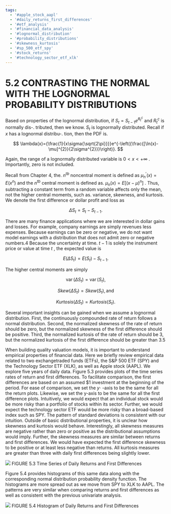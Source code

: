 ```yaml
---
tags:
  - '#apple_stock_aapl'
  - '#daily_returns_first_differences'
  - '#etf_analysis'
  - '#financial_data_analysis'
  - '#lognormal_distribution'
  - '#probability_distributions'
  - '#skewness_kurtosis'
  - '#sp_500_etf_spy'
  - '#stock_returns'
  - '#technology_sector_etf_xlk'
---
```

# 5.2 CONTRASTING THE NORMAL WITH THE LOGNORMAL PROBABILITY DISTRIBUTIONS

Based on properties of the lognormal distribution, if $S_{t}=S_{t-1}e^{R_{t}^{c}}$ and $R_{t}^{c}$ is normally dis-.
tributed, then we know. $S_{t}$ is lognormally distributed. Recall if $x$ has a lognormal distribu-.
tion, then the PDF is.

$$
\lambda(x)={\frac{1}{x\sigma{\sqrt{2\pi}}}}e^{-\left({\frac{[\ln(x)-\mu]^{2}}{2\sigma^{2}}}\right)}.
$$

Again, the range of a lognormally distributed variable is $0<x<+\infty$ . Importantly, zero is not included.

Recall from Chapter 4, the. $n^{t b}$ noncentral moment is defined as ${\mu_{n}}^{\prime}(x)=E(x^{n})$ and the $n^{t b}$ central moment is defined as. $\mu_{n}(x)=E[(x-\mu)^{n}]$ . Thus, subtracting a constant term from a random variable affects only the mean, not the higher central moments, such as. variance, skewness, and kurtosis. We denote the first difference or dollar profit and loss as

$$
\Delta S_{t}=S_{t}-S_{t-1}.
$$

There are many finance applications where we are interested in dollar gains and losses. For example, company earnings are simply revenues less expenses. Because earnings can be zero or negative, we do not want model earnings with a distribution that does not admit zero or negative numbers.4 Because the uncertainty at time. $t-1$ is solely the instrument price or value at time $t$ , the expected value is

$$
E(\Delta S_{t})=E(S_{t})-S_{t-1}.
$$

The higher central moments are simply

$$
\operatorname{var}(\Delta S_{t})=\operatorname{var}(S_{t}),
$$

$$
S k e w(\Delta S_{t})=S k e w(S_{t}),\mathrm{and}
$$

$$
K u r t o s i s(\Delta S_{t})=K u r t o s i s(S_{t}).
$$

Several important insights can be gained when we assume a lognormal distribution. First, the continuously compounded rate of return follows a normal distribution. Second, the normalized skewness of the rate of return should be zero, but the normalized skewness of the first difference should be positive. Third, the normalized kurtosis of the rate of return should be 3, but the normalized kurtosis of the first difference should be greater than 3.5

When building quality valuation models, it is important to understand empirical properties of financial data. Here we briefly review empirical data related to two exchangetraded funds (ETFs), the S&P 500 ETF (SPY) and the Technology Sector ETF (XLK), as well as Apple stock (AAPL). We explore five years of daily data. Figure 5.3 provides plots of the time series rates of return and first differences. To facilitate comparison, the first differences are based on an assumed $\$1$ investment at the beginning of the period. For ease of comparison, we set the $y\cdot$ -axis to be the same for all the return plots. Likewise, we set the y-axis to be the same for all the first difference plots. Intuitively, we would expect that an individual stock would be more risky than a portfolio of stocks within its sector. Further, we would expect the technology sector ETF would be more risky than a broad-based index such as SPY. The pattern of standard deviations is consistent with our intuition. Outside of basic distributional properties, it is unclear how skewness and kurtosis would behave. Interestingly, all skewness measures are negative rather than zero or positive as the distributional assumptions would imply. Further, the skewness measures are similar between returns and first differences. We would have expected the first difference skewness to be positive or at least less negative than returns. All kurtosis measures are greater than three with daily first differences being slightly lower.

![](6885aa8b13f918816473cbb048e12c379c069c735990aa3462194384c11a27b0.jpg)
FIGURE 5.3 Time Series of Daily Returns and First Differences

Figure 5.4 provides histograms of this same data along with the corresponding normal distribution probability density function. The histograms are more spread out as we move from SPY to XLK to AAPL. The patterns are very similar when comparing returns and first differences as well as consistent with the previous univariate analysis.

![](2d6d024d9d953fc28ea9f53a1358431aa80fa7dac7005c2a4c9bb9e78316d4ae.jpg)
FIGURE 5.4 Histogram of Daily Returns and First Differences
